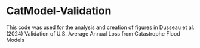 # CatModel-Validation

This code was used for the analysis and creation of figures in Dusseau et al. (2024) Validation of U.S. Average Annual Loss from Catastrophe Flood Models
